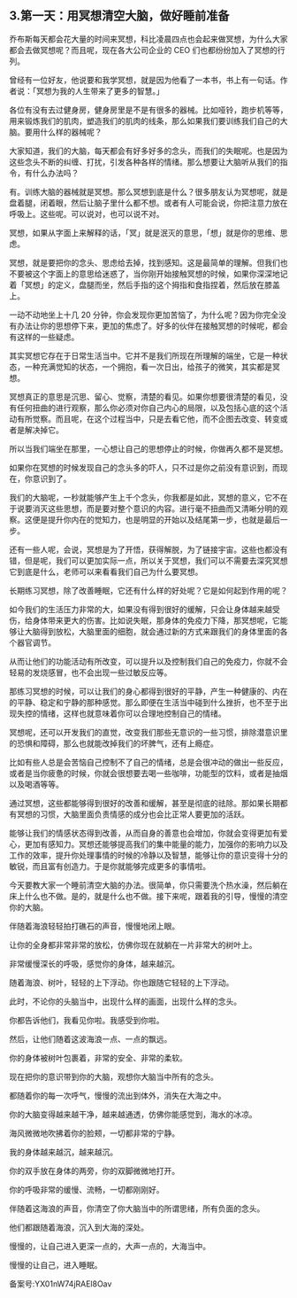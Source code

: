 ## 3.第一天：用冥想清空大脑，做好睡前准备
乔布斯每天都会花大量的时间来冥想，科比凌晨四点也会起来做冥想，为什么大家都会去做冥想呢？而且呢，现在各大公司企业的 CEO 们也都纷纷加入了冥想的行列。


曾经有一位好友，他说要和我学冥想，就是因为他看了一本书，书上有一句话。作者说：「冥想为我的人生带来了更多的智慧。」


各位有没有去过健身房，健身房里是不是有很多的器械。比如哑铃，跑步机等等，用来锻炼我们的肌肉，塑造我们的肌肉的线条，那么如果我们要训练我们自己的大脑。要用什么样的器械呢？


大家知道，我们的大脑，每天都会有好多好多的念头，而我们的失眠呢。也是因为这些念头不断的纠缠、打扰，引发各种各样的情绪。那么想要让大脑听从我们的指令，有什么办法吗？


有。训练大脑的器械就是冥想。那么冥想到底是什么？很多朋友认为冥想呢，就是盘着腿，闭着眼，然后让脑子里什么都不想。或者有人可能会说，你把注意力放在呼吸上。这些呢。可以说对，也可以说不对。


冥想，如果从字面上来解释的话，「冥」就是泯灭的意思，「想」就是你的思维、思虑。


冥想，就是要把你的念头、思虑给去掉，找到感知。这是最简单的理解。但我们也不要被这个字面上的意思给迷惑了，当你刚开始接触冥想的时候，如果你深深地记着「冥想」的定义，盘腿而坐，然后手指的这个拇指和食指捏着，然后放在膝盖上。


一动不动地坐上十几 20 分钟，你会发现你更加苦恼了，为什么呢？因为你完全没有办法让你的思想停下来，更加的焦虑了。好多的伙伴在接触冥想的时候呢，都会有这样的一些疑虑。


其实冥想它存在于日常生活当中。它并不是我们所现在所理解的端坐，它是一种状态，一种充满觉知的状态，一个拥抱，看一次日出，给孩子的微笑，其实都是冥想。


冥想真正的意思是沉思、留心、觉察，清楚的看见。如果你想要很清楚的看见，没有任何扭曲的进行观察，那么你必须对你自己内心的局限，以及包括心底的这个活动有所觉察。而且呢，在这个过程当中，只是去看它他，而不企图去改变、转变或者是解决掉它。


所以当我们端坐在那里，一心想让自己的思想停止的时候，你做再久都不是冥想。


如果你在冥想的时候发现自己的念头多的吓人，只不过是你之前没有意识到，而现在，你意识到了。


我们的大脑呢，一秒就能够产生上千个念头，你我都是如此，冥想的意义，它不在于说要消灭这些思想，而是要对整个意识的内容。进行毫不扭曲而又清晰分明的观察。这便是提升你内在的觉知力，也是明显的开始以及结尾第一步，也就是最后一步。


还有一些人呢，会说，冥想是为了开悟，获得解脱，为了链接宇宙。这些也都没有错，但是呢，我们可以更加实际一点，所以关于冥想，我们可以不需要去深究冥想它到底是什么，老师可以来看看我们自己为什么要冥想。


长期练习冥想，除了改善睡眠，它还有什么样的好处呢？它是如何起到作用的呢？


如今我们的生活压力非常的大，如果没有得到很好的缓解，只会让身体越来越受伤，给身体带来更大的伤害。比如说失眠，那身体的免疫力下降，那冥想呢，它能够让大脑得到放松，大脑里面的细胞，就会通过新的方式来跟我们的身体里面的各个器官调节。


从而让他们的功能活动有所改变，可以提升以及控制我们自己的免疫力，你就不会轻易的发烧感冒，也不会出现一些过敏反应等。


那练习冥想的时候，可以让我们的身心都得到很好的平静，产生一种健康的、内在的平静、稳定和宁静的那种感觉。那么即便在生活当中碰到什么挫折，也不至于出现失控的情绪，这样也就意味着你可以合理地控制自己的情绪。


冥想呢，还可以开发我们的直觉，改变我们那些无意识的一些习惯，排除潜意识里的恐惧和障碍，那么也就能改掉我们的坏脾气，还有上瘾症。


比如有些人总是会苦恼自己控制不了自己的情绪，总是会很冲动的做出一些反应，或者是当你疲惫的时候，你就会很想要去喝一些咖啡，功能型的饮料，或者是抽烟以及喝酒等等。


通过冥想，这些都能够得到很好的改善和缓解，甚至是彻底的祛除。那如果长期都有冥想的习惯，大脑里面负责情感的成分也会比正常人要更加的活跃。


能够让我们的情感状态得到改善，从而自身的善意也会增加，你就会变得更加有爱心，更加有感知力。冥想还能够提高我们的集中能量的能力，加强你的影响力以及工作的效率，提升你处理事情的时候的冷静以及智慧，能够让你的意识变得十分的敏锐，而且富有创造力。于是你就能够完成更多的事情啦。


今天要教大家一个睡前清空大脑的办法。很简单，你只需要洗个热水澡，然后躺在床上什么也不做。是的，就是什么也不做。接下来呢，跟着我的引导，慢慢的清空你的大脑。


伴随着海浪轻轻拍打礁石的声音，慢慢地闭上眼。


让你的全身都非常非常的放松，仿佛你现在就躺在一片非常大的树叶上。


非常缓慢深长的呼吸，感觉你的身体，越来越沉。


随着海浪、树叶，轻轻的上下浮动。你也跟随它轻轻的上下浮动。


此时，不论你的头脑当中，出现什么样的画面，出现什么样的念头。


你都告诉他们，我看见你啦。我感受到你啦。


然后，让他们随着这波海浪一点、一点的飘远。


你的身体被树叶包裹着，非常的安全、非常的柔软。


现在把你的意识带到你的大脑，观想你大脑当中所有的念头。


都随着你的每一次呼气，慢慢的流出到体外，消失在大海之中。


你的大脑变得越来越干净，越来越通透，仿佛你能感觉到，海水的冰凉。


海风微微地吹拂着你的脸颊，一切都非常的宁静。


我的身体越来越沉，越来越沉。


你的双手放在身体的两旁，你的双脚微微地打开。


你的呼吸非常的缓慢、流畅，一切都刚刚好。


伴随着这海浪的声音，你清空了你大脑当中的所谓思绪，所有负面的念头。


他们都跟随着海浪，沉入到大海的深处。


慢慢的，让自己进入更深一点的，大声一点的，大海当中。


慢慢的让自己，进入睡眠。


备案号:YX01nW74jRAEl8Oav

